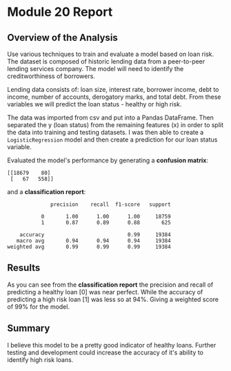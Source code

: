 # Module 20 Report

## Overview of the Analysis

Use various techniques to train and evaluate a model based on loan risk.  The dataset is composed of historic lending data from a peer-to-peer lending services company.  The model will need to identify the creditworthiness of borrowers.

Lending data consists of: loan size, interest rate, borrower income, debt to income, number of accounts, derogatory marks, and total debt.  From these variables we will predict the loan status - healthy or high risk. 

The data was imported from csv and put into a Pandas DataFrame.  Then separated the y (loan status) from the remaining features (x) in order to split the data into training and testing datasets.  I was then able to create a `LogisticRegression` model and then create a prediction for our loan status variable.  

Evaluated the model's performance by generating a **confusion matrix**:
```
[[18679    80]
 [   67   558]]
```
and a **classification report**:
```
              precision    recall  f1-score   support

           0       1.00      1.00      1.00     18759
           1       0.87      0.89      0.88       625

    accuracy                           0.99     19384
   macro avg       0.94      0.94      0.94     19384
weighted avg       0.99      0.99      0.99     19384
```
## Results

As you can see from the **classification report** the precision and recall of predicting a healthy loan [0] was near perfect.  While the accuracy of predicting a high risk loan [1] was less so at 94%.  Giving a weighted score of 99% for the model.  


## Summary

I believe this model to be a pretty good indicator of healthy loans. Further testing and development could increase the accuracy of it's ability to identify high risk loans.  
